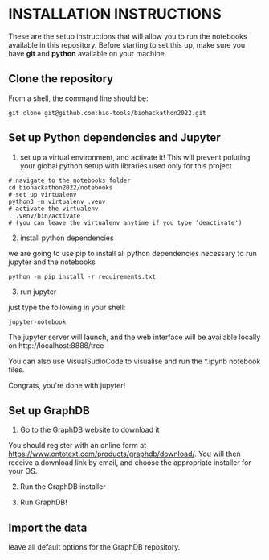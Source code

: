 INSTALLATION INSTRUCTIONS
=========================

These are the setup instructions that will allow you to run the notebooks available in this repository. Before starting to set this up, make sure you have **git** and **python** available on your machine.

Clone the repository
--------------------

From a shell, the command line should be:

`git clone git@github.com:bio-tools/biohackathon2022.git`

Set up Python dependencies and Jupyter
--------------------------------------

1. set up a virtual environment, and activate it!
This will prevent poluting your global python setup with libraries used only for this project

```
# navigate to the notebooks folder
cd biohackathon2022/notebooks
# set up virtualenv
python3 -m virtualenv .venv
# activate the virtualenv
. .venv/bin/activate
# (you can leave the virtualenv anytime if you type 'deactivate')
```

2. install python dependencies

we are going to use pip to install all python dependencies necessary to run jupyter and the notebooks

```
python -m pip install -r requirements.txt
```

3. run jupyter

just type the following in your shell:

```
jupyter-notebook
```

The jupyter server will launch, and the web interface will be available locally on http://localhost:8888/tree

You can also use VisualSudioCode to visualise and run the *.ipynb notebook files.

Congrats, you're done with jupyter!

Set up GraphDB
--------------

1. Go to the GraphDB website to download it

You should register with an online form at https://www.ontotext.com/products/graphdb/download/. You will then receive a download link by email, and choose the appropriate installer for your OS.

2. Run the GraphDB installer

3. Run GraphDB!

Import the data
---------------

leave all default options for the GraphDB repository.
